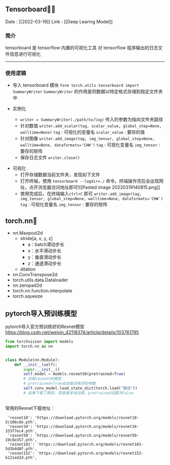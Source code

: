 ## Tensorboard👩‍💻
Date : [[2022-03-19]]
Link : [[Deep Learing Model]]
### 简介
tensorboard 是 tensorflow 内置的可视化工具
对 tensorflow 程序输出的日志文件信息进行可视化
***
###  使用逻辑
* 导入 tensorboard 模块
	`form torch.utils.tensorboard import SummaryWriter`
	`SummaryWriter`  的作用是将数据以特定格式存储到指定文件夹中

* 实例化
	- `writer = SummaryWriter(./path/to/log)`
	    传入的参数为指向文件夹路径
	- 针对数值
	    `writer.add_scalar(tag, scalar_value, global_step=None, walltime=None)`
	    `tag` : 可视化的变量名
	    `scalar_value` : 要存的值
	- 针对图像
	    `writer.add_image(tag, img_tensor, global_step=None, walltime=None, dataformats='CHW')`
	    `tag` : 可视化变量名
	    `img_tensor` : 要存的矩阵
	- 保存日志文件
	    `writer.close()` 
- 可视化
	- 打开存储数据当前文件夹，发现如下文件
	- 打开终端，使用 `tensorboard --logdir=./` 命令，终端操作完后会出现网址，点开浏览器访问地址即可![[Pasted image 20220319140815.png]]
	- 使用完成后，在终端输入`ctrl+C` 即可
	    `writer.add_image(tag, img_tensor, global_step=None, walltime=None, dataformats='CHW')`
	    `tag` : 可视化变量名
	    `img_tensor` : 要存的矩阵
## torch.nn🔑
* nn.Maxpool2d
	* stride[a, x, y, z]
		* a：batch滑动步长
		* x：水平滑动步长
		* y：垂直滑动步长
		* z：通道滑动步长
	* dilation
* nn.ConvTranspose2d
* torch.utils.data.Dataloader
* nn.zeropad2d
* torch.nn.function.interpolate
* torch.squeeze

## pytorch导入预训练模型
pytorch导入官方预训练好的Resnet模型
https://blog.csdn.net/weixin_42118374/article/details/103761795
```python
from torchvision import models
import torch.nn as nn


class Module(nn.Module):
	def __init__(self):
		super.__init__()
		self.model = models.resnet50(pretrained=True)
		# 加载resnet50模型
		# pretrained=True会加载训练好的参数
		self.conv_model.load_state_dict(torch.load("路径"))
		# 如果下载了模型，则直接本地加载，pretrained设置为False
	

```

常用的Resnet下载地址：
```ad-note
 'resnet18': 'https://download.pytorch.org/models/resnet18-5c106cde.pth',
 'resnet34': 'https://download.pytorch.org/models/resnet34-333f7ec4.pth',
 'resnet50': 'https://download.pytorch.org/models/resnet50-19c8e357.pth',
 'resnet101': 'https://download.pytorch.org/models/resnet101-5d3b4d8f.pth',
 'resnet152': 'https://download.pytorch.org/models/resnet152-b121ed2d.pth',
```